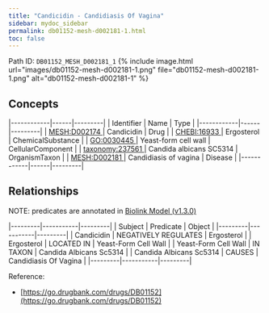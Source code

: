 ```yaml
---
title: "Candicidin - Candidiasis Of Vagina"
sidebar: mydoc_sidebar
permalink: db01152-mesh-d002181-1.html
toc: false 
---
```



Path ID: `DB01152_MESH_D002181_1`
{% include image.html url="images/db01152-mesh-d002181-1.png" file="db01152-mesh-d002181-1.png" alt="db01152-mesh-d002181-1" %}

## Concepts

|------------|------|---------|
| Identifier | Name | Type    |
|------------|------|---------|
| <a href="https://identifiers.org/MESH:D002174">MESH:D002174 </a> | Candicidin | Drug |
| <a href="https://identifiers.org/CHEBI:16933">CHEBI:16933 </a> | Ergosterol | ChemicalSubstance |
| <a href="https://identifiers.org/GO:0030445">GO:0030445 </a> | Yeast-form cell wall | CellularComponent |
| <a href="https://identifiers.org/taxonomy:237561">taxonomy:237561 </a> | Candida albicans SC5314 | OrganismTaxon |
| <a href="https://identifiers.org/MESH:D002181">MESH:D002181 </a> | Candidiasis of vagina | Disease |
|------------|------|---------|

## Relationships


NOTE: predicates are annotated in <a href="https://github.com/biolink/biolink-model/releases/tag/v1.3.0">Biolink Model (v1.3.0)</a>

|---------|-----------|---------|
| Subject | Predicate | Object  |
|---------|-----------|---------|
| Candicidin | NEGATIVELY REGULATES | Ergosterol |
| Ergosterol | LOCATED IN | Yeast-Form Cell Wall |
| Yeast-Form Cell Wall | IN TAXON | Candida Albicans Sc5314 |
| Candida Albicans Sc5314 | CAUSES | Candidiasis Of Vagina |
|---------|-----------|---------|

Reference: 
  - [https://go.drugbank.com/drugs/DB01152](https://go.drugbank.com/drugs/DB01152)
